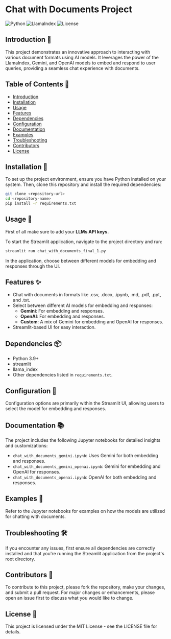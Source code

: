 # Chat with Documents Project

![Python](https://img.shields.io/badge/python-3.9+-blue.svg)
![LlamaIndex](https://img.shields.io/badge/LLama_Index-Integrated-orange)
![License](https://img.shields.io/badge/license-MIT-green)

## Introduction 📖

This project demonstrates an innovative approach to interacting with various document formats using AI models. It leverages the power of the LlamaIndex, Gemini, and OpenAI models to embed and respond to user queries, providing a seamless chat experience with documents.

## Table of Contents 📑

- [Introduction](#introduction-)
- [Installation](#installation-)
- [Usage](#usage-)
- [Features](#features-)
- [Dependencies](#dependencies-)
- [Configuration](#configuration-)
- [Documentation](#documentation-)
- [Examples](#examples-)
- [Troubleshooting](#troubleshooting-)
- [Contributors](#contributors-)
- [License](#license-)

## Installation 💾

To set up the project environment, ensure you have Python installed on your system. Then, clone this repository and install the required dependencies:

```bash
git clone <repository-url>
cd <repository-name>
pip install -r requirements.txt
```

## Usage 🚀
First of all make sure to add your **LLMs API keys.**

To start the Streamlit application, navigate to the project directory and run:

```bash
streamlit run chat_with_documents_final_1.py
```

In the application, choose between different models for embedding and responses through the UI.

## Features ✨

- Chat with documents in formats like .csv, .docx, .ipynb, .md, .pdf, .ppt, and .txt.
- Select between different AI models for embedding and responses:
  - **Gemini**: For embedding and responses.
  - **OpenAI**: For embedding and responses.
  - **Custom**: A mix of Gemini for embedding and OpenAI for responses.
- Streamlit-based UI for easy interaction.

## Dependencies 📦

- Python 3.9+
- streamlit
- llama_index
- Other dependencies listed in `requirements.txt`.

## Configuration 🔧

Configuration options are primarily within the Streamlit UI, allowing users to select the model for embedding and responses.

## Documentation 📚

The project includes the following Jupyter notebooks for detailed insights and customizations:
- `chat_with_documents_gemini.ipynb`: Uses Gemini for both embedding and responses.
- `chat_with_documents_gemini_openai.ipynb`: Gemini for embedding and OpenAI for responses.
- `chat_with_documents_openai.ipynb`: OpenAI for both embedding and responses.

## Examples 📝

Refer to the Jupyter notebooks for examples on how the models are utilized for chatting with documents.

## Troubleshooting 🛠️

If you encounter any issues, first ensure all dependencies are correctly installed and that you're running the Streamlit application from the project's root directory.

## Contributors 🤝

To contribute to this project, please fork the repository, make your changes, and submit a pull request. For major changes or enhancements, please open an issue first to discuss what you would like to change.

## License 📄

This project is licensed under the MIT License - see the LICENSE file for details.
